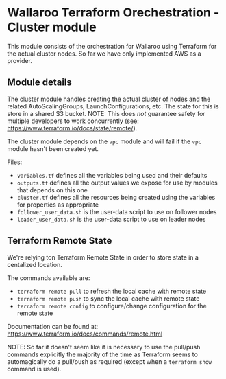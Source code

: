 # Wallaroo Terraform Orechestration - Cluster module

This module consists of the orchestration for Wallaroo using Terraform for the actual cluster nodes.
So far we have only implemented AWS as a provider.

## Module details

The cluster module handles creating the actual cluster of nodes and the related AutoScalingGroups, LaunchConfigurations, etc. The state for this is store in a shared S3 bucket. NOTE:
This does *not* guarantee safety for multiple developers to work concurrently (see: https://www.terraform.io/docs/state/remote/).

The cluster module depends on the `vpc` module and will fail if the `vpc` module hasn't been created yet.

Files:

* `variables.tf` defines all the variables being used and their defaults
* `outputs.tf` defines all the output values we expose for use by modules that depends on this one
* `cluster.tf` defines all the resources being created using the variables for properties as appropriate
* `follower_user_data.sh` is the user-data script to use on follower nodes
* `leader_user_data.sh` is the user-data script to use on leader nodes

## Terraform Remote State

We're relying ton Terraform Remote State in order to store state in a centalized location.

The commands available are:

* `terraform remote pull` to refresh the local cache with remote state
* `terraform remote push` to sync the local cache with remote state
* `terraform remote config` to configure/change configuration for the remote state

Documentation can be found at: https://www.terraform.io/docs/commands/remote.html

NOTE: So far it doesn't seem like it is necessary to use the pull/push commands explicitly the majority of the time as Terraform seems to automagically do a pull/push as required (except when a `terraform show` command is used).

